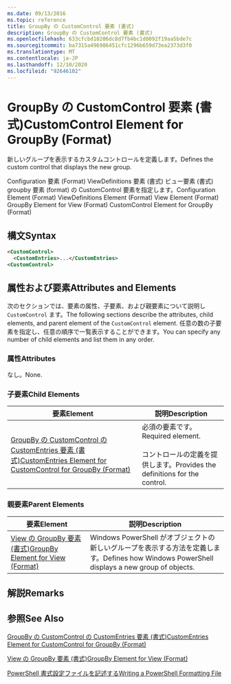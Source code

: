 ```yaml
---
ms.date: 09/13/2016
ms.topic: reference
title: GroupBy の CustomControl 要素 (書式)
description: GroupBy の CustomControl 要素 (書式)
ms.openlocfilehash: 633cfcbd10206dc8d7fb4bc1d0092f19aa5bde7c
ms.sourcegitcommit: ba7315a496986451cfc1296b659d73ea2373d3f0
ms.translationtype: MT
ms.contentlocale: ja-JP
ms.lasthandoff: 12/10/2020
ms.locfileid: "92646102"
---
```

# <a name="customcontrol-element-for-groupby-format"></a><span data-ttu-id="06af4-103">GroupBy の CustomControl 要素 (書式)</span><span class="sxs-lookup"><span data-stu-id="06af4-103">CustomControl Element for GroupBy (Format)</span></span>

<span data-ttu-id="06af4-104">新しいグループを表示するカスタムコントロールを定義します。</span><span class="sxs-lookup"><span data-stu-id="06af4-104">Defines the custom control that displays the new group.</span></span>

<span data-ttu-id="06af4-105">Configuration 要素 (Format) ViewDefinitions 要素 (書式) ビュー要素 (書式) groupby 要素 (format) の CustomControl 要素を指定します。</span><span class="sxs-lookup"><span data-stu-id="06af4-105">Configuration Element (Format) ViewDefinitions Element (Format) View Element (Format) GroupBy Element for View (Format) CustomControl Element for GroupBy (Format)</span></span>

## <a name="syntax"></a><span data-ttu-id="06af4-106">構文</span><span class="sxs-lookup"><span data-stu-id="06af4-106">Syntax</span></span>

```xml
<CustomControl>
  <CustomEntries>...</CustomEntries>
<CustomControl>
```

## <a name="attributes-and-elements"></a><span data-ttu-id="06af4-107">属性および要素</span><span class="sxs-lookup"><span data-stu-id="06af4-107">Attributes and Elements</span></span>

<span data-ttu-id="06af4-108">次のセクションでは、要素の属性、子要素、および親要素について説明し `CustomControl` ます。</span><span class="sxs-lookup"><span data-stu-id="06af4-108">The following sections describe the attributes, child elements, and parent element of the `CustomControl` element.</span></span> <span data-ttu-id="06af4-109">任意の数の子要素を指定し、任意の順序で一覧表示することができます。</span><span class="sxs-lookup"><span data-stu-id="06af4-109">You can specify any number of child elements and list them in any order.</span></span>

### <a name="attributes"></a><span data-ttu-id="06af4-110">属性</span><span class="sxs-lookup"><span data-stu-id="06af4-110">Attributes</span></span>

<span data-ttu-id="06af4-111">なし。</span><span class="sxs-lookup"><span data-stu-id="06af4-111">None.</span></span>

### <a name="child-elements"></a><span data-ttu-id="06af4-112">子要素</span><span class="sxs-lookup"><span data-stu-id="06af4-112">Child Elements</span></span>

|<span data-ttu-id="06af4-113">要素</span><span class="sxs-lookup"><span data-stu-id="06af4-113">Element</span></span>|<span data-ttu-id="06af4-114">説明</span><span class="sxs-lookup"><span data-stu-id="06af4-114">Description</span></span>|
|-------------|-----------------|
|[<span data-ttu-id="06af4-115">GroupBy の CustomControl の CustomEntries 要素 (書式)</span><span class="sxs-lookup"><span data-stu-id="06af4-115">CustomEntries Element for CustomControl for GroupBy (Format)</span></span>](./customentries-element-for-customcontrol-for-groupby-format.md)|<span data-ttu-id="06af4-116">必須の要素です。</span><span class="sxs-lookup"><span data-stu-id="06af4-116">Required element.</span></span><br /><br /> <span data-ttu-id="06af4-117">コントロールの定義を提供します。</span><span class="sxs-lookup"><span data-stu-id="06af4-117">Provides the definitions for the control.</span></span>|

### <a name="parent-elements"></a><span data-ttu-id="06af4-118">親要素</span><span class="sxs-lookup"><span data-stu-id="06af4-118">Parent Elements</span></span>

|<span data-ttu-id="06af4-119">要素</span><span class="sxs-lookup"><span data-stu-id="06af4-119">Element</span></span>|<span data-ttu-id="06af4-120">説明</span><span class="sxs-lookup"><span data-stu-id="06af4-120">Description</span></span>|
|-------------|-----------------|
|[<span data-ttu-id="06af4-121">View の GroupBy 要素 (書式)</span><span class="sxs-lookup"><span data-stu-id="06af4-121">GroupBy Element for View (Format)</span></span>](./groupby-element-for-view-format.md)|<span data-ttu-id="06af4-122">Windows PowerShell がオブジェクトの新しいグループを表示する方法を定義します。</span><span class="sxs-lookup"><span data-stu-id="06af4-122">Defines how Windows PowerShell displays a new group of objects.</span></span>|

## <a name="remarks"></a><span data-ttu-id="06af4-123">解説</span><span class="sxs-lookup"><span data-stu-id="06af4-123">Remarks</span></span>

## <a name="see-also"></a><span data-ttu-id="06af4-124">参照</span><span class="sxs-lookup"><span data-stu-id="06af4-124">See Also</span></span>

[<span data-ttu-id="06af4-125">GroupBy の CustomControl の CustomEntries 要素 (書式)</span><span class="sxs-lookup"><span data-stu-id="06af4-125">CustomEntries Element for CustomControl for GroupBy (Format)</span></span>](./customentries-element-for-customcontrol-for-groupby-format.md)

[<span data-ttu-id="06af4-126">View の GroupBy 要素 (書式)</span><span class="sxs-lookup"><span data-stu-id="06af4-126">GroupBy Element for View (Format)</span></span>](./groupby-element-for-view-format.md)

[<span data-ttu-id="06af4-127">PowerShell 書式設定ファイルを記述する</span><span class="sxs-lookup"><span data-stu-id="06af4-127">Writing a PowerShell Formatting File</span></span>](./writing-a-powershell-formatting-file.md)
